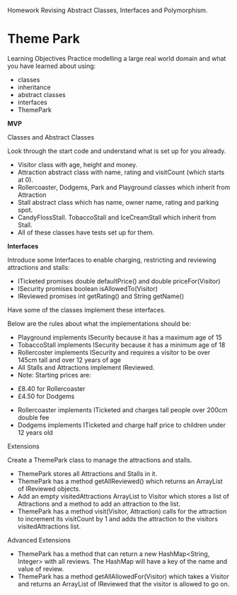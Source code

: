 Homework Revising Abstract Classes, Interfaces and Polymorphism.
# Theme Park
Learning Objectives
Practice modelling a large real world domain and what you have learned about using:

- classes
- inheritance
- abstract classes
- interfaces
- ThemePark

**MVP**

Classes and Abstract Classes

Look through the start code and understand what is set up for you already.

- Visitor class with age, height and money.
- Attraction abstract class with name, rating and visitCount (which starts at 0).
- Rollercoaster, Dodgems, Park and Playground classes which inherit from Attraction
- Stall abstract class which has name, owner name, rating and parking spot.
- CandyFlossStall. TobaccoStall and IceCreamStall which inherit from Stall.
- All of these classes have tests set up for them.

**Interfaces**

Introduce some Interfaces to enable charging, restricting and reviewing attractions and stalls:

- ITicketed promises double defaultPrice() and double priceFor(Visitor)
- ISecurity promises boolean isAllowedTo(Visitor)
- IReviewed promises int getRating() and String getName()

Have some of the classes implement these interfaces. 

Below are the rules about what the implementations should be:

- Playground implements ISecurity because it has a maximum age of 15
- TobaccoStall implements ISecurity because it has a minimum age of 18
- Rollercoster implements ISecurity and requires a visitor to be over 145cm tall and over 12 years of age
- All Stalls and Attractions implement IReviewed.
- Note: Starting prices are:
*  £8.40 for Rollercoaster
*  £4.50 for Dodgems
- Rollercoaster implements ITicketed and charges tall people over 200cm double fee
- Dodgems implements ITicketed and charge half price to children under 12 years old

Extensions

Create a ThemePark class to manage the attractions and stalls.

- ThemePark stores all Attractions and Stalls in it.
- ThemePark has a method getAllReviewed() which returns an ArrayList of IReviewed objects.
- Add an empty visitedAttractions ArrayList to Visitor which stores a list of Attractions and a method to add an attraction to the list.
- ThemePark has a method visit(Visitor, Attraction) calls for the attraction to increment its visitCount by 1 and adds the attraction to the visitors visitedAttractions list.

Advanced Extensions

- ThemePark has a method that can return a new HashMap<String, Integer> with all reviews. The HashMap will have a key of the name and value of review.
- ThemePark has a method getAllAllowedFor(Visitor) which takes a Visitor and returns an ArrayList of IReviewed that the visitor is allowed to go on.